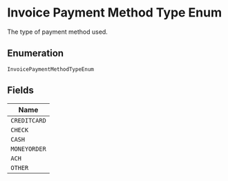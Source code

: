 
# Invoice Payment Method Type Enum

The type of payment method used.

## Enumeration

`InvoicePaymentMethodTypeEnum`

## Fields

| Name |
|  --- |
| `CREDITCARD` |
| `CHECK` |
| `CASH` |
| `MONEYORDER` |
| `ACH` |
| `OTHER` |

